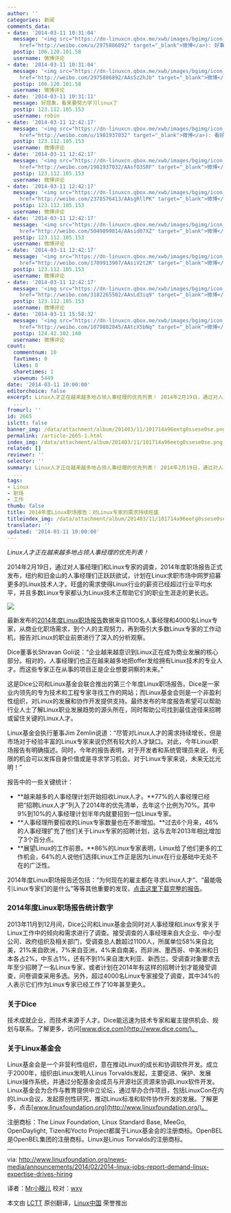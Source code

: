 ```yaml
---
author: ''
categories: 新闻
comments_data:
- date: '2014-03-11 10:31:04'
  message: '<img src="https://dn-linuxcn.qbox.me/xwb/images/bgimg/icon_logo.png" />薄荷开源网(<a
    href="http://weibo.com/u/2975886892" target="_blank">微博</a>): 好事！只有和饭碗等切身利益挂钩，才是最好最有效的Linux推广方式！'
  postip: 106.120.101.58
  username: 微博评论
- date: '2014-03-11 10:31:04'
  message: '<img src="https://dn-linuxcn.qbox.me/xwb/images/bgimg/icon_logo.png" />薄荷开源网(<a
    href="http://weibo.com/2975886892/AAs5z2hJb" target="_blank">微博</a>): 转发微博'
  postip: 106.120.101.58
  username: 微博评论
- date: '2014-03-11 10:31:11'
  message: 好现象，看来要努力学习linux了
  postip: 123.112.105.153
  username: robin
- date: '2014-03-11 12:42:17'
  message: '<img src="https://dn-linuxcn.qbox.me/xwb/images/bgimg/icon_logo.png" />Fei_Zodiac(<a
    href="http://weibo.com/u/1981937032" target="_blank">微博</a>): 看好linux'
  postip: 123.112.105.153
  username: 微博评论
- date: '2014-03-11 12:42:17'
  message: '<img src="https://dn-linuxcn.qbox.me/xwb/images/bgimg/icon_logo.png" />Fei_Zodiac(<a
    href="http://weibo.com/1981937032/AAsfO3SRF" target="_blank">微博</a>): 看好linux'
  postip: 123.112.105.153
  username: 微博评论
- date: '2014-03-11 12:42:17'
  message: '<img src="https://dn-linuxcn.qbox.me/xwb/images/bgimg/icon_logo.png" />伦Michael(<a
    href="http://weibo.com/2378576413/AAsgRllPK" target="_blank">微博</a>): 表示我也想学好Linux'
  postip: 123.112.105.153
  username: 微博评论
- date: '2014-03-11 12:42:17'
  message: '<img src="https://dn-linuxcn.qbox.me/xwb/images/bgimg/icon_logo.png" />孟勇健(<a
    href="http://weibo.com/5049899814/AAsid07XZ" target="_blank">微博</a>): [汗][汗][汗]'
  postip: 123.112.105.153
  username: 微博评论
- date: '2014-03-11 12:42:17'
  message: '<img src="https://dn-linuxcn.qbox.me/xwb/images/bgimg/icon_logo.png" />加菲猫吃铜锣烧(<a
    href="http://weibo.com/1709913907/AAsiV2t2R" target="_blank">微博</a>): 转发微博'
  postip: 123.112.105.153
  username: 微博评论
- date: '2014-03-11 12:42:17'
  message: '<img src="https://dn-linuxcn.qbox.me/xwb/images/bgimg/icon_logo.png" />KK大魔王1v5(<a
    href="http://weibo.com/3182265502/AAsLd3iq9" target="_blank">微博</a>): 嘿嘿，高级网管出头之日！'
  postip: 123.112.105.153
  username: 微博评论
- date: '2014-03-11 15:58:32'
  message: '<img src="https://dn-linuxcn.qbox.me/xwb/images/bgimg/icon_logo.png" />天天游泳的鱼儿(<a
    href="http://weibo.com/1079802045/AAtcX5bNq" target="_blank">微博</a>): [围观]'
  postip: 124.42.102.140
  username: 微博评论
count:
  commentnum: 10
  favtimes: 0
  likes: 0
  sharetimes: 1
  viewnum: 5449
date: '2014-03-11 10:00:00'
editorchoice: false
excerpt: Linux人才正在越来越多地占领人事经理的优先列表！ 2014年2月19日，通过对人事经理们和Linux专家的调查，2014年度职场报告正式发布，纽约和旧金山的人事经理们正跃跃欲试，计划在Linux求职市场中网罗招募更多的Linux
  ...
fromurl: ''
id: 2665
islctt: false
banner_img: /data/attachment/album/201403/11/101714a96eetg0ssese0se.png
permalink: /article-2665-1.html
index_img: /data/attachment/album/201403/11/101714a96eetg0ssese0se.png
related: []
reviewer: ''
selector: ''
summary: Linux人才正在越来越多地占领人事经理的优先列表！ 2014年2月19日，通过对人事经理们和Linux专家的调查，2014年度职场报告正式发布，纽约和旧金山的人事经理们正跃跃欲试，计划在Linux求职市场中网罗招募更多的Linux
  ...
tags:
- Linux
- 职场
- 工作
thumb: false
title: 2014年度Linux职场报告：对Linux专家的需求持续旺盛
titleindex_img: /data/attachment/album/201403/11/101714a96eetg0ssese0se.png
translator: ''
updated: '2014-03-11 10:00:00'
---
```


*Linux人才正在越来越多地占领人事经理的优先列表！*


2014年2月19日，通过对人事经理们和Linux专家的调查，2014年度职场报告正式发布，纽约和旧金山的人事经理们正跃跃欲试，计划在Linux求职市场中网罗招募更多的Linux技术人才。旺盛的需求使得Linux行业的薪资已经超过行业平均水平，并且多数Linux专家都认为Linux技术正帮助它们的职业生涯走的更长远。


![](/data/attachment/album/201403/11/101714a96eetg0ssese0se.png)


最新发布的[2014年度Linux职场报告](https://www.linuxfoundation.org/publications/linux-foundation/linux-adoption-trends-end-user-report-2014)数据来自1100名人事经理和4000名Linux专家，从商业化职场需求，到个人的主观努力，再到吸引大多数Linux专家的工作动机，报告对Linux的职业前景进行了深入的分析观察。


Dice董事长Shravan Goli说：“企业越来越意识到Linux正在成为商业发展的核心部分。相对的，人事经理们也正在越来越多地把offer发给拥有Linux技术的专业人才。而这些专家正在从事的项目正是企业想要洞察的未来。”


这是Dice公司和Linux基金会联合推出的第三个年度Linux职场报告。Dice是一家业内领先的专为技术和工程专家寻找工作的网站；而Linux基金会则是一个非盈利性组织，对Linux的发展和协作开发提供支持。最终发布的年度报告希望可以帮助行业人士了解Linux职业发展趋势的源头所在，同时帮助公司找到最佳途径来招聘或留住关键的Linux人才。


Linux基金会执行董事Jim Zemlin说道：“尽管对Linux人才的需求持续增长，但是市场对于经验丰富的Linux专家来说仍然有较大的人才缺口。对此，今年Linux职场报告有明确描述。同时，今年的报告表明，对于开发者和系统管理员来说，有无限的机会可以发挥自身价值或是寻求学习机会。对于Linux专家来说，未来无比光明！”


报告中的一些关键统计：


* **越来越多的人事经理计划开始招收Linux人才。**77%的人事经理已经把“招聘Linux人才”列入了2014年的优先清单，去年这个比例为70%。其中9%到10%的人事经理计划半年内就要招到一位Linux专家。
* **人事经理所要招收的Linux专家数量也在不断增加。**过去6个月来，46%的人事经理扩充了他们关于Linux专家的招聘计划，这与去年2013年相比增加了3个百分点。
* **展望Linux的工作前景。**86%的Linux专家表明，Linux给了他们更多的工作机会，64%的人说他们选择Linux工作正是因为Linux在行业基础中无处不在的广泛性。


2014年度Linux职场报告还包括：“为何现在的雇主都在寻求Linux人才”、“最能吸引Linux专家们的是什么”等等其他重要的发现，[点击这里下载完整的报告](http://techhub.dice.com/2014-DHX_linuxJobReport_LP.html)。


### 2014年度Linux职场报告统计数字


2013年11月到12月间，Dice公司和Linux基金会同时对人事经理和Linux专家关于Linux工作中的倾向和需求进行了调查。接受调查的人事经理来自大企业、中小型公司、政府组织及相关部门，受调查总人数超过1100人，所属单位58%来自北美，21%来自欧洲，7%来自亚洲，4%来自南美，而非洲、墨西哥、中美洲和日本各占2%，中东占1%，还有不到1%来自澳大利亚、新西兰。受调查对象要求去年至少招聘了一名Linux专家，或者计划在2014年有这样的招聘计划才能接受调查，问卷调查采用多选。另外，超过4000名Linux专家接受了调查，其中34%的人表示它们作为Linux专家已经工作了10年甚至更久。


### 关于Dice


技术成就企业，而技术来源于人才。Dice能迅速为技术专家和雇主提供机会、规划与联系。了解更多，访问[www.dice.com](http://www.dice.com/)。


### 关于Linux基金会


Linux基金会是一个非营利性组织，意在推动Linux的成长和协调软件开发。成立于2000年，组织由Linux发明人Linus Torvalds发起，主要促进、保护、发展Linux操作系统，并通过分配基金会成员与开源社区资源来协调Linux软件开发。Linux基金会为合作与教育提供中立论坛，通过举办合作项目，包括LinuxCon在内的Linux会议，发起原创性研究，推动Linux标准和软件协作开发的发展。了解更多，点击[www.linuxfoundation.org](http://www.linuxfoundation.org/)。


注册商标：The Linux Foundation, Linux Standard Base, MeeGo, OpenDaylight, Tizen和Yocto Project都属于Linux基金会的注册商标。OpenBEL是OpenBEL集团的注册商标。Linux是Linus Torvalds的注册商标。




---


via: <http://www.linuxfoundation.org/news-media/announcements/2014/02/2014-linux-jobs-report-demand-linux-expertise-drives-hiring>


译者：[Mr小眼儿](http://blog.csdn.net/tinyeyeser) 校对：[wxy](https://github.com/wxy)


本文由 [LCTT](https://github.com/LCTT/TranslateProject) 原创翻译，[Linux中国](http://linux.cn/) 荣誉推出